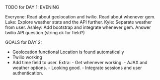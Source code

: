 TODO for DAY 1: EVENING

Everyone: Read about geolocation and twilio. Read about whenever gem.
Luke: Explore weather stats and the API further.
Kyle: Separate weather from user.
Ashley: Add bootstrap and integrate whenever gem. Answer twilio API question (string ok for field?)

GOALS for DAY 2:

- Geolocation functional
    Location is found automatically
- Twilio working
- Add time field to user.
Extra: - Get whenever working.
       - AJAX and weather options.
       - Looking good.
       - Integrate sessions and user authentication.